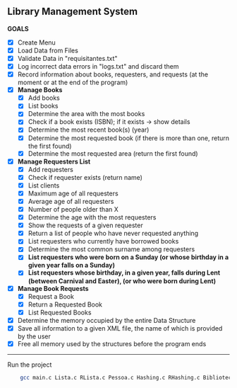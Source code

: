 ## Library Management System

**GOALS**

- [X] Create Menu
- [X] Load Data from Files
- [X] Validate Data in "requisitantes.txt"
- [X] Log incorrect data errors in "logs.txt" and discard them
- [X] Record information about books, requesters, and requests (at the moment or at the end of the program)
- [X] **Manage Books**
    - [X] Add books
    - [X] List books
    - [X] Determine the area with the most books
    - [X] Check if a book exists (ISBN); if it exists -> show details
    - [X] Determine the most recent book(s) (year)
    - [X] Determine the most requested book (if there is more than one, return the first found)
    - [X] Determine the most requested area (return the first found)
- [X] **Manage Requesters List**
    - [X] Add requesters
    - [X] Check if requester exists (return name)
    - [X] List clients
    - [X] Maximum age of all requesters
    - [X] Average age of all requesters
    - [X] Number of people older than X
    - [X] Determine the age with the most requesters
    - [X] Show the requests of a given requester
    - [X] Return a list of people who have never requested anything
    - [X] List requesters who currently have borrowed books
    - [X] Determine the most common surname among requesters
    - [X] **List requesters who were born on a Sunday (or whose birthday in a given year falls on a Sunday)**
    - [X] **List requesters whose birthday, in a given year, falls during Lent (between Carnival and Easter), (or who were born during Lent)**
- [X] **Manage Book Requests**
    - [X] Request a Book
    - [X] Return a Requested Book
    - [X] List Requested Books
- [X] Determine the memory occupied by the entire Data Structure
- [x] Save all information to a given XML file, the name of which is provided by the user
- [X] Free all memory used by the structures before the program ends

----

Run the project
```bash
    gcc main.c Lista.c RLista.c Pessoa.c Hashing.c RHashing.c Biblioteca.c texto.c Uteis.c Requisicao.c Livro.c Plista.c hashrequisicoes.c LFreguesia.c LConcelho.c LDistrito.c Freguesia.c Concelho.c Distrito.c -o main
```
